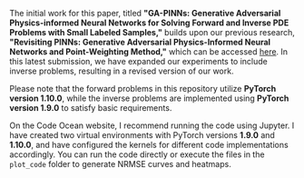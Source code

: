 The initial work for this paper, titled **"GA-PINNs: Generative Adversarial Physics-informed Neural Networks for Solving Forward and Inverse PDE Problems with Small Labeled Samples,"** builds upon our previous research, **"Revisiting PINNs: Generative Adversarial Physics-Informed Neural Networks and Point-Weighting Method,"** which can be accessed [here](https://arxiv.org/abs/2205.08754). In this latest submission, we have expanded our experiments to include inverse problems, resulting in a revised version of our work.

Please note that the forward problems in this repository utilize **PyTorch version 1.10.0**, while the inverse problems are implemented using **PyTorch version 1.9.0** to satisfy basic requirements.

On the Code Ocean website, I recommend running the code using Jupyter. I have created two virtual environments with PyTorch versions **1.9.0** and **1.10.0**, and have configured the kernels for different code implementations accordingly. You can run the code directly or execute the files in the `plot_code` folder to generate NRMSE curves and heatmaps.
